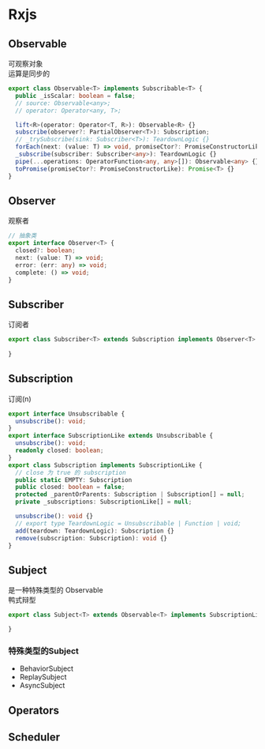 # Rxjs

## Observable
可观察对象  
运算是同步的
```ts
export class Observable<T> implements Subscribable<T> {
  public _isScalar: boolean = false;
  // source: Observable<any>;
  // operator: Operator<any, T>;

  lift<R>(operator: Operator<T, R>): Observable<R> {}
  subscribe(observer?: PartialObserver<T>): Subscription;
  // _trySubscribe(sink: Subscriber<T>): TeardownLogic {}
  forEach(next: (value: T) => void, promiseCtor?: PromiseConstructorLike): Promise<void> {}
  _subscribe(subscriber: Subscriber<any>): TeardownLogic {}
  pipe(...operations: OperatorFunction<any, any>[]): Observable<any> {}
  toPromise(promiseCtor?: PromiseConstructorLike): Promise<T> {}
}
```

## Observer
观察者 
```ts
// 抽象类
export interface Observer<T> {
  closed?: boolean;
  next: (value: T) => void;
  error: (err: any) => void;
  complete: () => void;
}
```

## Subscriber
订阅者
```ts
export class Subscriber<T> extends Subscription implements Observer<T> {
  
}
```

## Subscription
订阅(n)
```ts
export interface Unsubscribable {
  unsubscribe(): void;
}
export interface SubscriptionLike extends Unsubscribable {
  unsubscribe(): void;
  readonly closed: boolean;
}
export class Subscription implements SubscriptionLike {
  // close 为 true 的 subscription
  public static EMPTY: Subscription
  public closed: boolean = false;
  protected _parentOrParents: Subscription | Subscription[] = null;
  private _subscriptions: SubscriptionLike[] = null;

  unsubscribe(): void {}
  // export type TeardownLogic = Unsubscribable | Function | void;
  add(teardown: TeardownLogic): Subscription {}
  remove(subscription: Subscription): void {}
}
```

## Subject
是一种特殊类型的 Observable  
鸭式辩型
```ts
export class Subject<T> extends Observable<T> implements SubscriptionLike {

}
```
### 特殊类型的Subject
- BehaviorSubject  
- ReplaySubject  
- AsyncSubject  

## Operators

## Scheduler









